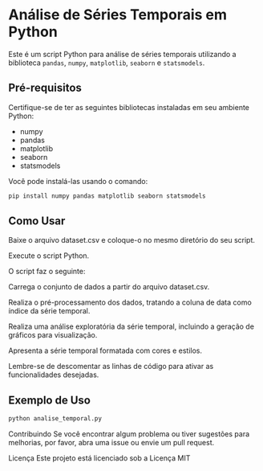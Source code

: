 # Análise de Séries Temporais em Python

Este é um script Python para análise de séries temporais utilizando a biblioteca `pandas`, `numpy`, `matplotlib`, `seaborn` e `statsmodels`.

## Pré-requisitos

Certifique-se de ter as seguintes bibliotecas instaladas em seu ambiente Python:

- numpy
- pandas
- matplotlib
- seaborn
- statsmodels

Você pode instalá-las usando o comando:

```bash
pip install numpy pandas matplotlib seaborn statsmodels
```

## Como Usar
Baixe o arquivo dataset.csv e coloque-o no mesmo diretório do seu script.

Execute o script Python.

O script faz o seguinte:

Carrega o conjunto de dados a partir do arquivo dataset.csv.

Realiza o pré-processamento dos dados, tratando a coluna de data como índice da série temporal.

Realiza uma análise exploratória da série temporal, incluindo a geração de gráficos para visualização.

Apresenta a série temporal formatada com cores e estilos.

Lembre-se de descomentar as linhas de código para ativar as funcionalidades desejadas.

## Exemplo de Uso
```bash
python analise_temporal.py
```
Contribuindo
Se você encontrar algum problema ou tiver sugestões para melhorias, por favor, abra uma issue ou envie um pull request.

Licença
Este projeto está licenciado sob a Licença MIT
